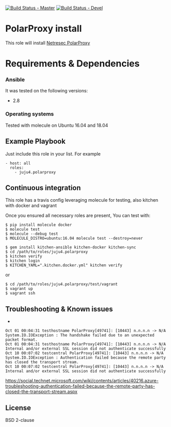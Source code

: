 [![Build Status - Master](https://travis-ci.org/juju4/ansible-polarproxy.svg?branch=master)](https://travis-ci.org/juju4/ansible-polarproxy)
[![Build Status - Devel](https://travis-ci.org/juju4/ansible-polarproxy.svg?branch=devel)](https://travis-ci.org/juju4/ansible-polarproxy/branches)

# PolarProxy install

This role will install [Netresec PolarProxy](https://www.netresec.com/?page=PolarProxy)

# Requirements & Dependencies

### Ansible
It was tested on the following versions:
 * 2.8

### Operating systems

Tested with molecule on Ubuntu 16.04 and 18.04

## Example Playbook

Just include this role in your list.
For example

```
- host: all
  roles:
    - juju4.polarproxy
```

## Continuous integration

This role has a travis config leveraging molecule for testing, also kitchen with docker and vagrant

Once you ensured all necessary roles are present, You can test with:
```
$ pip install molecule docker
$ molecule test
$ molecule --debug test
$ MOLECULE_DISTRO=ubuntu:16.04 molecule test --destroy=never
```

```
$ gem install kitchen-ansible kitchen-docker kitchen-sync
$ cd /path/to/roles/juju4.polarproxy
$ kitchen verify
$ kitchen login
$ KITCHEN_YAML=".kitchen.docker.yml" kitchen verify
```
or
```
$ cd /path/to/roles/juju4.polarproxy/test/vagrant
$ vagrant up
$ vagrant ssh
```

## Troubleshooting & Known issues

*
```
Oct 01 00:04:31 testhostname PolarProxy[49741]: [10443] n.n.n.n -> N/A System.IO.IOException : The handshake failed due to an unexpected packet format.
Oct 01 00:04:31 testhostname PolarProxy[49741]: [10443] n.n.n.n -> N/A Internal and/or external SSL session did not authenticate successfully
Oct 10 00:07:02 testcentral PolarProxy[49741]: [10443] n.n.n.n -> N/A System.IO.IOException : Authentication failed because the remote party has closed the transport stream.
Oct 10 00:07:02 testcentral PolarProxy[49741]: [10443] n.n.n.n -> N/A Internal and/or external SSL session did not authenticate successfully
```
https://social.technet.microsoft.com/wiki/contents/articles/40216.azure-troubleshooting-authentication-failed-because-the-remote-party-has-closed-the-transport-stream.aspx

## License

BSD 2-clause
